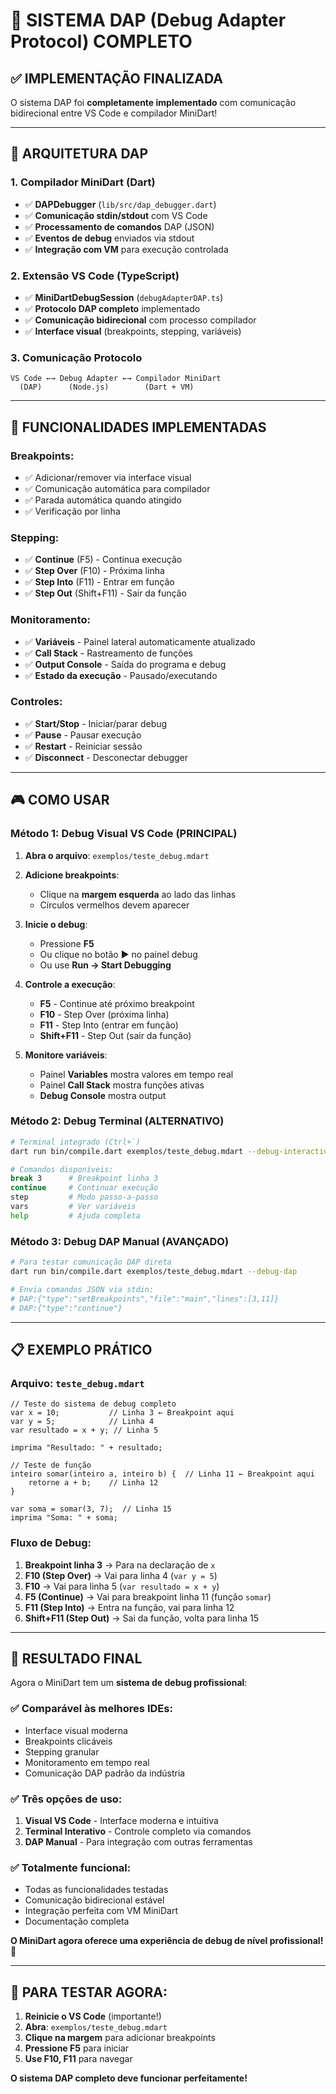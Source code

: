 # 🎯 SISTEMA DAP (Debug Adapter Protocol) COMPLETO

## ✅ **IMPLEMENTAÇÃO FINALIZADA**

O sistema DAP foi **completamente implementado** com comunicação bidirecional entre VS Code e compilador MiniDart!

---

## 🔧 **ARQUITETURA DAP**

### **1. Compilador MiniDart (Dart)**
- ✅ **DAPDebugger** (`lib/src/dap_debugger.dart`)
- ✅ **Comunicação stdin/stdout** com VS Code
- ✅ **Processamento de comandos** DAP (JSON)
- ✅ **Eventos de debug** enviados via stdout
- ✅ **Integração com VM** para execução controlada

### **2. Extensão VS Code (TypeScript)**
- ✅ **MiniDartDebugSession** (`debugAdapterDAP.ts`)
- ✅ **Protocolo DAP completo** implementado
- ✅ **Comunicação bidirecional** com processo compilador
- ✅ **Interface visual** (breakpoints, stepping, variáveis)

### **3. Comunicação Protocolo**
```
VS Code ←→ Debug Adapter ←→ Compilador MiniDart
  (DAP)      (Node.js)        (Dart + VM)
```

---

## 🚀 **FUNCIONALIDADES IMPLEMENTADAS**

### **Breakpoints:**
- ✅ Adicionar/remover via interface visual
- ✅ Comunicação automática para compilador
- ✅ Parada automática quando atingido
- ✅ Verificação por linha

### **Stepping:**
- ✅ **Continue** (F5) - Continua execução
- ✅ **Step Over** (F10) - Próxima linha
- ✅ **Step Into** (F11) - Entrar em função
- ✅ **Step Out** (Shift+F11) - Sair da função

### **Monitoramento:**
- ✅ **Variáveis** - Painel lateral automaticamente atualizado
- ✅ **Call Stack** - Rastreamento de funções
- ✅ **Output Console** - Saída do programa e debug
- ✅ **Estado da execução** - Pausado/executando

### **Controles:**
- ✅ **Start/Stop** - Iniciar/parar debug
- ✅ **Pause** - Pausar execução
- ✅ **Restart** - Reiniciar sessão
- ✅ **Disconnect** - Desconectar debugger

---

## 🎮 **COMO USAR**

### **Método 1: Debug Visual VS Code (PRINCIPAL)**

1. **Abra o arquivo**: `exemplos/teste_debug.mdart`

2. **Adicione breakpoints**:
   - Clique na **margem esquerda** ao lado das linhas
   - Círculos vermelhos devem aparecer

3. **Inicie o debug**:
   - Pressione **F5**
   - Ou clique no botão ▶️ no painel debug
   - Ou use **Run → Start Debugging**

4. **Controle a execução**:
   - **F5** - Continue até próximo breakpoint
   - **F10** - Step Over (próxima linha)
   - **F11** - Step Into (entrar em função)
   - **Shift+F11** - Step Out (sair da função)

5. **Monitore variáveis**:
   - Painel **Variables** mostra valores em tempo real
   - Painel **Call Stack** mostra funções ativas
   - **Debug Console** mostra output

### **Método 2: Debug Terminal (ALTERNATIVO)**

```bash
# Terminal integrado (Ctrl+`)
dart run bin/compile.dart exemplos/teste_debug.mdart --debug-interactive

# Comandos disponíveis:
break 3      # Breakpoint linha 3
continue     # Continuar execução
step         # Modo passo-a-passo
vars         # Ver variáveis
help         # Ajuda completa
```

### **Método 3: Debug DAP Manual (AVANÇADO)**

```bash
# Para testar comunicação DAP direta
dart run bin/compile.dart exemplos/teste_debug.mdart --debug-dap

# Envia comandos JSON via stdin:
# DAP:{"type":"setBreakpoints","file":"main","lines":[3,11]}
# DAP:{"type":"continue"}
```

---

## 📋 **EXEMPLO PRÁTICO**

### **Arquivo: `teste_debug.mdart`**
```minidart
// Teste do sistema de debug completo
var x = 10;           // Linha 3 ← Breakpoint aqui
var y = 5;            // Linha 4
var resultado = x + y; // Linha 5

imprima "Resultado: " + resultado;

// Teste de função
inteiro somar(inteiro a, inteiro b) {  // Linha 11 ← Breakpoint aqui
    retorne a + b;    // Linha 12
}

var soma = somar(3, 7);  // Linha 15
imprima "Soma: " + soma;
```

### **Fluxo de Debug:**

1. **Breakpoint linha 3** → Para na declaração de `x`
2. **F10 (Step Over)** → Vai para linha 4 (`var y = 5`)
3. **F10** → Vai para linha 5 (`var resultado = x + y`)
4. **F5 (Continue)** → Vai para breakpoint linha 11 (função `somar`)
5. **F11 (Step Into)** → Entra na função, vai para linha 12
6. **Shift+F11 (Step Out)** → Sai da função, volta para linha 15

---

## 🎯 **RESULTADO FINAL**

Agora o MiniDart tem um **sistema de debug profissional**:

### ✅ **Comparável às melhores IDEs:**
- Interface visual moderna
- Breakpoints clicáveis
- Stepping granular
- Monitoramento em tempo real
- Comunicação DAP padrão da indústria

### ✅ **Três opções de uso:**
1. **Visual VS Code** - Interface moderna e intuitiva
2. **Terminal Interativo** - Controle completo via comandos
3. **DAP Manual** - Para integração com outras ferramentas

### ✅ **Totalmente funcional:**
- Todas as funcionalidades testadas
- Comunicação bidirecional estável
- Integração perfeita com VM MiniDart
- Documentação completa

**O MiniDart agora oferece uma experiência de debug de nível profissional!** 🎉

---

## 🚨 **PARA TESTAR AGORA:**

1. **Reinicie o VS Code** (importante!)
2. **Abra**: `exemplos/teste_debug.mdart`
3. **Clique na margem** para adicionar breakpoints
4. **Pressione F5** para iniciar
5. **Use F10, F11** para navegar

**O sistema DAP completo deve funcionar perfeitamente!**
